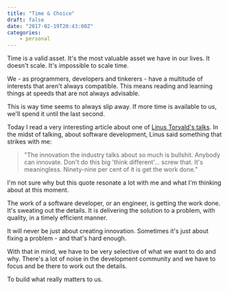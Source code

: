 ```yaml
---
title: "Time & Choice"
draft: false
date: "2017-02-19T20:43:00Z"
categories:
    - personal
---
```


Time is a valid asset. It's the most valuable asset we have in our lives. It doesn't scale. It's impossible to scale time.

We - as programmers, developers and tinkerers - have a multitude of interests that aren't always compatible. This means reading and learning things at speeds that are not always advisable.

This is way time seems to always slip away. If more time is available to us, we'll spend it until the last second.

Today I read a very interesting article about one of [Linus Torvald's talks](https://www.theregister.co.uk/2017/02/15/think_different_shut_up_and_work_harder_says_linus_torvalds/). In the midst of talking, about software development, Linus said something that strikes with me:

> "The innovation the industry talks about so much is bullshit. Anybody can innovate. Don't do this big 'think different'... screw that. It's meaningless. Ninety-nine per cent of it is get the work done."

I'm not sure why but this quote resonate a lot with me and what I'm thinking about at this moment.

The work of a software developer, or an engineer, is getting the work done. It's sweating out the details. It is delivering the solution to a problem, with quality, in a timely efficient manner.

It will never be just about creating innovation. Sometimes it's just about fixing a problem - and that's hard enough.

With that in mind, we have to be very selective of what we want to do and why. There's a lot of noise in the development community and we have to focus and be there to work out the details.

To build what really matters to us.
